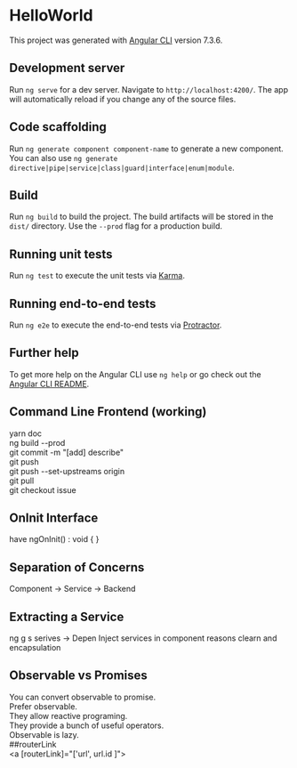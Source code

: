 # HelloWorld

This project was generated with [Angular CLI](https://github.com/angular/angular-cli) version 7.3.6.

## Development server

Run `ng serve` for a dev server. Navigate to `http://localhost:4200/`. The app will automatically reload if you change any of the source files.

## Code scaffolding

Run `ng generate component component-name` to generate a new component. You can also use `ng generate directive|pipe|service|class|guard|interface|enum|module`.

## Build

Run `ng build` to build the project. The build artifacts will be stored in the `dist/` directory. Use the `--prod` flag for a production build.

## Running unit tests

Run `ng test` to execute the unit tests via [Karma](https://karma-runner.github.io).

## Running end-to-end tests

Run `ng e2e` to execute the end-to-end tests via [Protractor](http://www.protractortest.org/).

## Further help

To get more help on the Angular CLI use `ng help` or go check out the [Angular CLI README](https://github.com/angular/angular-cli/blob/master/README.md).
## Command Line Frontend (working)
yarn doc  
ng build --prod  
git commit -m "[add] describe"  
git push  
git push --set-upstreams origin <branch>  
git pull  
git checkout issue  
## OnInit Interface 
have ngOnInit() : void { }
## Separation of Concerns
Component -> Service -> Backend
## Extracting a Service
ng g s serives -> Depen Inject services in component reasons clearn and encapsulation
## Observable vs Promises
You can convert observable to promise.  
Prefer observable.  
They allow reactive programing.  
They provide a bunch of useful operators.  
Observable is lazy.  
##routerLink
  <a routerLink="/url"></a>  
  <a [routerLink]="['url', url.id ]"></a>
